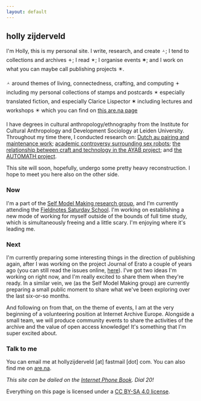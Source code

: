 ```yaml
---
layout: default
---
```


## holly zijderveld

I'm Holly, this is my personal site. I write, research, and create 🟀; I tend to collections and archives 🟄; I read 🟉; I organise events ✶; and I work on what you can maybe call publishing projects ✴.

🟀 around themes of living, connectedness, crafting, and computing
🟄 including my personal collections of stamps and postcards
🟉 especially translated fiction, and especially Clarice Lispector
✶ including lectures and workshops
✴ which you can find on [this are.na page](https://www.are.na/holly-garden/channels)

I have degrees in cultural anthropology/ethnography from the Institute for Cultural Anthropology and Development Sociology at Leiden University. Throughout my time there, I conducted research on: [Dutch au pairing and maintenance work](https://themaintainers.org/studying-the-sensible-side-of-love-in-the-netherlands/); [academic controversy surrounding sex robots](https://www.researchgate.net/publication/382625206_Talking_About_Sex_Robots_Mapping_academic_controversy_in_sex_robot_discourse); [the relationship between craft and technology in the AYAB project](https://hollyz1jderveld.github.io/knitting-research/); and [the AUTOMATH project](https://automath.win.tue.nl/). 

This site will soon, hopefully, undergo some pretty heavy reconstruction. I hope to meet you here also on the other side.

### Now
I'm a part of the [Self Model Making research group](https://supergijs.com/researchgroup.html), and I'm currently attending the [Fieldnotes Saturday School](https://fieldnotes.site/events/). I'm working on establishing a new mode of working for myself outside of the bounds of full time study, which is simultaneously freeing and a little scary. I'm enjoying where it's leading me.

### Next
I'm currently preparing some interesting things in the direction of publishing again, after I was working on the project Journal of Erato a couple of years ago (you can still read the issues online, [here](https://www.yumpu.com/en/document/view/65812999/issue-two-hometown)). I've got two ideas I'm working on right now, and I'm really excited to share them when they're ready. In a similar vein, we (as the Self Model Making group) are currently preparing a small public moment to share what we've been exploring over the last six-or-so months. 

And following on from that, on the theme of events, I am at the very beginning of a volunteering position at Internet Archive Europe. Alongside a small team, we will produce community events to share the activities of the archive and the value of open access knowledge! It's something that I'm super excited about. 

### Talk to me
You can email me at hollyzijderveld [at] fastmail [dot] com. You can also find me on [are.na](https://www.are.na/holly-zijderveld/index).

*This site can be dailed on the [Internet Phone Book](https://internetphonebook.net/#dial-a-site). Dial 20!*

Everything on this page is licensed under a [CC BY-SA 4.0 license](https://creativecommons.org/licenses/by-sa/4.0/). 
